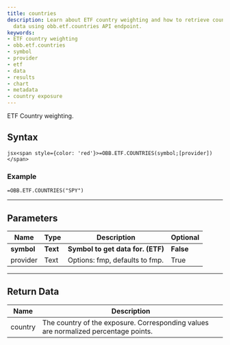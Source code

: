 ```yaml
---
title: countries
description: Learn about ETF country weighting and how to retrieve country exposure
  data using obb.etf.countries API endpoint.
keywords: 
- ETF country weighting
- obb.etf.countries
- symbol
- provider
- etf
- data
- results
- chart
- metadata
- country exposure
---
```


<!-- markdownlint-disable MD041 -->

ETF Country weighting.

## Syntax

```jsx<span style={color: 'red'}>=OBB.ETF.COUNTRIES(symbol;[provider])</span>```

### Example

```excel wordwrap
=OBB.ETF.COUNTRIES("SPY")
```

---

## Parameters

| Name | Type | Description | Optional |
| ---- | ---- | ----------- | -------- |
| **symbol** | **Text** | **Symbol to get data for. (ETF)** | **False** |
| provider | Text | Options: fmp, defaults to fmp. | True |

---

## Return Data

| Name | Description |
| ---- | ----------- |
| country | The country of the exposure.  Corresponding values are normalized percentage points.  |
